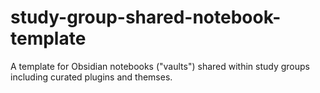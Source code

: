 # study-group-shared-notebook-template
A template for Obsidian notebooks ("vaults") shared within study groups including curated plugins and themses.

